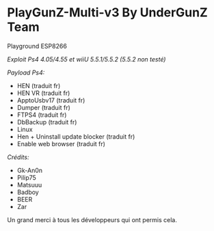 # PlayGunZ-Multi-v3 By UnderGunZ Team
Playground ESP8266

 _*Exploit Ps4 4.05/4.55 et wiiU 5.5.1/5.5.2 (5.5.2 non testé)*_

_*Payload Ps4:*_  

* HEN (traduit fr)
* HEN VR (traduit fr)
* ApptoUsbv17 (traduit fr)
* Dumper (traduit fr)
* FTPS4 (traduit fr)
* DbBackup (traduit fr)
* Linux
* Hen + Uninstall update blocker (traduit fr)
* Enable web browser (traduit fr)

_*Crédits:*_  

* Gk-An0n 
* Pilip75 
* Matsuuu 
* Badboy 
* BEER
* Zar

Un grand merci à tous les développeurs qui ont permis cela. 
